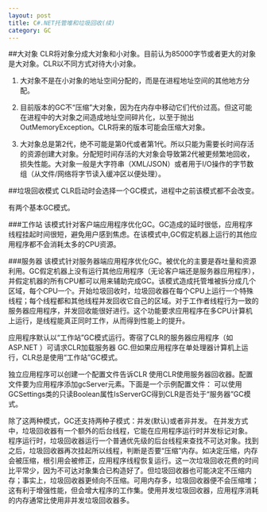 ```yaml
---
layout: post
title: C#.NET托管堆和垃圾回收(续)
category: GC
---
```



##大对象
 CLR将对象分成大对象和小对象。目前认为85000字节或者更大的对象是大对象。CLR以不同方式对待大小对象。
 
1. 大对象不是在小对象的地址空间分配的，而是在进程地址空间的其他地方分配。

2. 目前版本的GC不“压缩”大对象，因为在内存中移动它们代价过高。但这可能在进程中的大对象之间造成地址空间碎片化，以至于抛出OutMemoryException。CLR将来的版本可能会压缩大对象。
3. 大对象总是第2代，绝不可能是第0代或者第1代。所以只能为需要长时间存活的资源创建大对象。分配短时间存活的大对象会导致第2代被更频繁地回收，损失性能。大对象一般是大字符串（XML/JSON）或者用于I/O操作的字节数组（从文件/网络将字节读入缓冲区以便处理）。



##垃圾回收模式 
 CLR启动时会选择一个GC模式，进程中之前该模式都不会改变。
 
 有两个基本GC模式。

###工作站 
该模式针对客户端应用程序优化GC。GC造成的延时很低，应用程序线程挂起时间很短，避免用户感到焦虑。在该模式中,GC假定机器上运行的其他应用程序都不会消耗太多的CPU资源。

###服务器 
 该模式针对服务器端应用程序优化GC。被优化的主要是吞吐量和资源利用。GC假定机器上没有运行其他应用程序（无论客户端还是服务器应用程序），并假定机器的所有CPU都可以用来辅助完成GC。该模式造成托管堆被拆分成几个区域，每个CPU一个。开始垃圾回收时，垃圾回收器在每个CPU上运行一个特殊线程；每个线程都和其他线程并发回收它自己的区域。对于工作者线程行为一致的服务器应用程序，并发回收能很好进行。这个功能要求应用程序在多CPU计算机上运行，是线程能真正同时工作，从而得到性能上的提升。



应用程序默认以“工作站”GC模式运行。寄宿了CLR的服务器应用程序（如ASP.NET ）可请求CLR加载服务器 GC.但如果应用程序在单处理器计算机上运行，CLR总是使用“工作站”GC模式。

独立应用程序可以创建一个配置文件告诉CLR 使用CLR使用服务器回收器。配置文件要为应用程序添加gcServer元素。下面是一个示例配置文件：
<configuration>
       <runtime>
             <gcServer enabled="true">
      </runtime>
</configuration> 
可以使用GCSettings类的只读Boolean属性IsServerGC得到CLR是否处于“服务器”GC模式。



除了这两种模式，GC还支持两种子模式：并发(默认)或者非并发。
在并发方式中，垃圾回收器有一个额外的后台线程，它能在应用程序运行时并发标记对象。 程序运行时，垃圾回收器运行一个普通优先级的后台线程来查找不可达对象。找到之后，垃圾回收器再次挂起所以线程，判断是否要“压缩”内存。如决定压缩，内存会被压缩，根引用会被修正，应用程序线程恢复运行。这一次垃圾回收花费的时间比平常少，因为不可达对象集合已构造好了。但垃圾回收器也可能决定不压缩内存；事实上，垃圾回收器更倾向不压缩。可用内存多，垃圾回收器便不会压缩堆；这有利于增强性能，但会增大程序的工作集。使用并发垃圾回收器，应用程序消耗的内存通常比使用非并发垃圾回收器多。